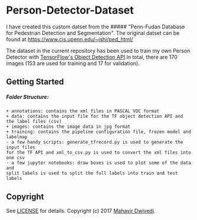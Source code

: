 # Person-Detector-Dataset

I have created this custom datset from the ##### "Penn-Fudan Database for Pedestrian Detection and Segmentation". The original datset can be found at https://www.cis.upenn.edu/~jshi/ped_html/

The dataset in the current repository has been used to train my own Person Detector with [TensorFlow's Object Detection API](https://github.com/tensorflow/models/tree/master/research/object_detection).In total, there are 170 images (153 are used for training and 17 for validation).

## Getting Started

##### Folder Structure:
```
+ annotations: contains the xml files in PASCAL VOC format
+ data: contains the input file for the TF object detection API and the label files (csv)
+ images: contains the image data in jpg format
+ training: contains the pipeline configuration file, frozen model and labelmap
- a few handy scripts: generate_tfrecord.py is used to generate the input files
for the TF API and xml_to_csv.py is used to convert the xml files into one csv
- a few jupyter notebooks: draw boxes is used to plot some of the data and
split labels is used to split the full labels into train and test labels
```

## Copyright

See [LICENSE](LICENSE) for details.
Copyright (c) 2017 [Mahavir Dwivedi](http://www.mahavirdwivedi.com/).
